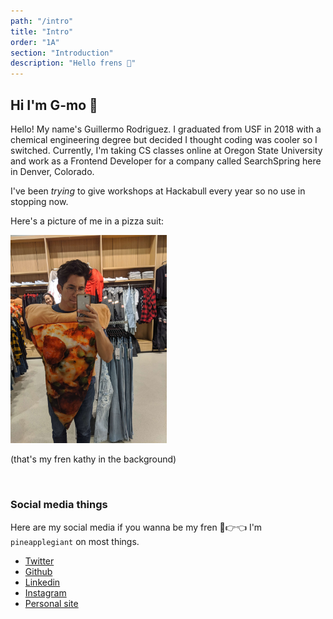 ```yaml
---
path: "/intro"
title: "Intro"
order: "1A"
section: "Introduction"
description: "Hello frens 👋"
---
```


## Hi I'm G-mo 👋

Hello! My name's Guillermo Rodriguez. I graduated from USF in 2018 with a chemical engineering degree but decided I thought coding was cooler so I switched.
Currently, I'm taking CS classes online at Oregon State University and work as a Frontend Developer for a company called SearchSpring here in Denver, Colorado.

I've been *trying* to give workshops at Hackabull every year so no use in stopping now.

Here's a picture of me in a pizza suit:

<img id="gmo" src="./images/me.jpg" alt="G-mo in a pizza suit" style="width:250px !important"/>

(that's my fren kathy in the background)


<br>

### Social media things


Here are my social media if you wanna be my fren 🥺👉👈 I'm `pineapplegiant` on most things.

- [Twitter](https://twitter.com/pineapplegiant)
- [Github](https://github.com/pineapplegiant)
- [Linkedin](https://www.linkedin.com/in/pineapplegiant/)
- [Instagram](https://www.instagram.com/pineapplegiant/)
- [Personal site](https://pineapplegiant.com/)
